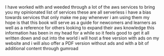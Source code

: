 I have worked with and weeded through a lot of the aws services to bring you my opinionated list of services
these are all serverless
i have a bias towards services that only make me pay whenever i am using them
my hope is that this book will serve as a guide for newcomers and learners as well as a reference for others looking to expand their aws knowledge
this information has been in my head for a while so it feels good to get it all written down and out into the world
i will host a free version with ads on my website and i will also offer a PDF version without ads and with a bit of additional content through gumroad